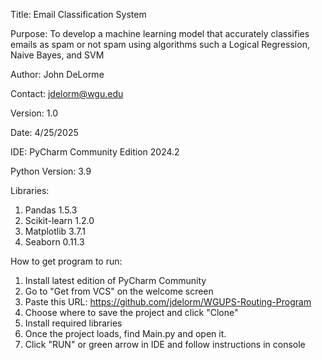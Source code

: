 Title: Email Classification System

Purpose: To develop a machine learning model that accurately classifies emails as spam or not spam using algorithms such a Logical Regression, Naive Bayes, and SVM

Author: John DeLorme

Contact: jdelorm@wgu.edu

Version: 1.0

Date: 4/25/2025

IDE: PyCharm Community Edition 2024.2

Python Version: 3.9

Libraries: 

1. Pandas 1.5.3
2. Scikit-learn 1.2.0
3. Matplotlib 3.7.1
4. Seaborn 0.11.3

How to get program to run:

1. Install latest edition of PyCharm Community
2. Go to "Get from VCS" on the welcome screen
3. Paste this URL: https://github.com/jdelorm/WGUPS-Routing-Program
4. Choose where to save the project and click "Clone"
5. Install required libraries
6. Once the project loads, find Main.py and open it.
7. Click "RUN" or green arrow in IDE and follow instructions in console
